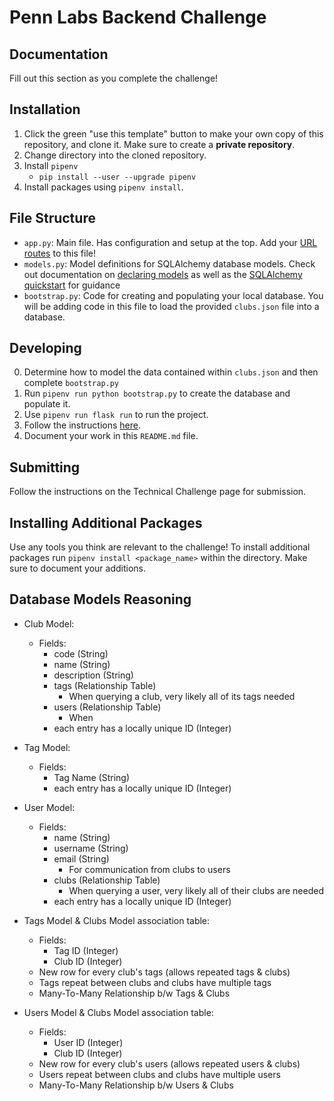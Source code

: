 # Penn Labs Backend Challenge

## Documentation

Fill out this section as you complete the challenge!

## Installation

1. Click the green "use this template" button to make your own copy of this repository, and clone it. Make sure to create a **private repository**.
2. Change directory into the cloned repository.
3. Install `pipenv`
   - `pip install --user --upgrade pipenv`
4. Install packages using `pipenv install`.

## File Structure

- `app.py`: Main file. Has configuration and setup at the top. Add your [URL routes](https://flask.palletsprojects.com/en/1.1.x/quickstart/#routing) to this file!
- `models.py`: Model definitions for SQLAlchemy database models. Check out documentation on [declaring models](https://flask-sqlalchemy.palletsprojects.com/en/2.x/models/) as well as the [SQLAlchemy quickstart](https://flask-sqlalchemy.palletsprojects.com/en/2.x/quickstart/#quickstart) for guidance
- `bootstrap.py`: Code for creating and populating your local database. You will be adding code in this file to load the provided `clubs.json` file into a database.

## Developing

0. Determine how to model the data contained within `clubs.json` and then complete `bootstrap.py`
1. Run `pipenv run python bootstrap.py` to create the database and populate it.
2. Use `pipenv run flask run` to run the project.
3. Follow the instructions [here](https://www.notion.so/pennlabs/Backend-Challenge-Fall-20-31461f3d91ad4f46adb844b1e112b100).
4. Document your work in this `README.md` file.

## Submitting

Follow the instructions on the Technical Challenge page for submission.

## Installing Additional Packages

Use any tools you think are relevant to the challenge! To install additional packages
run `pipenv install <package_name>` within the directory. Make sure to document your additions.

## Database Models Reasoning

- Club Model:
  - Fields:
    - code (String)
    - name (String)
    - description (String)
    - tags (Relationship Table)
      - When querying a club, very likely all of its tags needed
    - users (Relationship Table)
      - When 
    - each entry has a locally unique ID (Integer)
- Tag Model:
  - Fields:
    - Tag Name (String)
    - each entry has a locally unique ID (Integer)

- User Model:
  - Fields:
    - name (String)
    - username (String)
    - email (String)
      - For communication from clubs to users
    - clubs (Relationship Table)
      - When querying a user, very likely all of their clubs are needed
    - each entry has a locally unique ID (Integer)

- Tags Model & Clubs Model association table:
  - Fields:
    - Tag ID (Integer)
    - Club ID (Integer)
  - New row for every club's tags (allows repeated tags & clubs)
  - Tags repeat between clubs and clubs have multiple tags
  - Many-To-Many Relationship b/w Tags & Clubs

- Users Model & Clubs Model association table:
  - Fields:
    - User ID (Integer)
    - Club ID (Integer)
  - New row for every club's users (allows repeated users & clubs)
  - Users repeat between clubs and clubs have multiple users
  - Many-To-Many Relationship b/w Users & Clubs